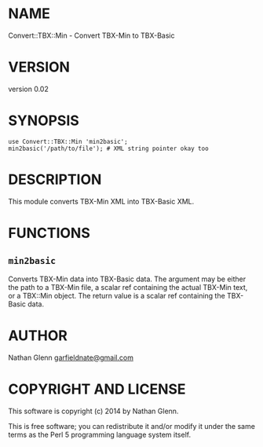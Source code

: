 # NAME

Convert::TBX::Min - Convert TBX-Min to TBX-Basic

# VERSION

version 0.02

# SYNOPSIS

	use Convert::TBX::Min 'min2basic';
	min2basic('/path/to/file'); # XML string pointer okay too

# DESCRIPTION

This module converts TBX-Min XML into TBX-Basic XML.

# FUNCTIONS

## `min2basic`

Converts TBX-Min data into TBX-Basic data. The argument may be either
the path to a TBX-Min file, a scalar ref containing the actual
TBX-Min text, or a TBX::Min object. The return value is a scalar
ref containing the TBX-Basic data.

# AUTHOR

Nathan Glenn <garfieldnate@gmail.com>

# COPYRIGHT AND LICENSE

This software is copyright (c) 2014 by Nathan Glenn.

This is free software; you can redistribute it and/or modify it under
the same terms as the Perl 5 programming language system itself.
